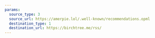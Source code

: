 ```yaml
---
params:
  source_type: 3
  source_url: https://amerpie.lol/.well-known/recommendations.opml
  destination_type: 1
  destination_url: https://birchtree.me/rss/
---
```

